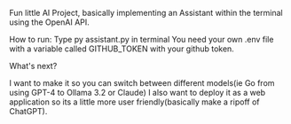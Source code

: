 Fun little AI Project, basically implementing an Assistant within the terminal using the OpenAI API.

How to run:
Type py assistant.py in terminal
You need your own .env file with a variable called GITHUB_TOKEN with your github token.

What's next?

I want to make it so you can switch between different models(ie Go from using GPT-4 to Ollama 3.2 or Claude)
I also want to deploy it as a web application so its a little more user friendly(basically make a ripoff of ChatGPT).
